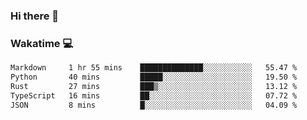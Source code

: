### Hi there 👋

<!--
**kikyou14/kikyou14** is a ✨ _special_ ✨ repository because its `README.md` (this file) appears on your GitHub profile.

Here are some ideas to get you started:

- 🔭 I’m currently working on ...
- 🌱 I’m currently learning ...
- 👯 I’m looking to collaborate on ...
- 🤔 I’m looking for help with ...
- 💬 Ask me about ...
- 📫 How to reach me: ...
- 😄 Pronouns: ...
- ⚡ Fun fact: ...
-->

### Wakatime 💻

<!--START_SECTION:waka-->

```txt
Markdown     1 hr 55 mins    ██████████████░░░░░░░░░░░   55.47 %
Python       40 mins         █████░░░░░░░░░░░░░░░░░░░░   19.50 %
Rust         27 mins         ███▒░░░░░░░░░░░░░░░░░░░░░   13.12 %
TypeScript   16 mins         ██░░░░░░░░░░░░░░░░░░░░░░░   07.72 %
JSON         8 mins          █░░░░░░░░░░░░░░░░░░░░░░░░   04.09 %
```

<!--END_SECTION:waka-->